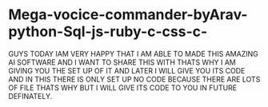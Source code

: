 # Mega-vocice-commander-byArav-python-Sql-js-ruby-c-css-c-
GUYS TODAY IAM VERY HAPPY THAT I AM ABLE TO MADE THIS AMAZING AI SOFTWARE AND I WANT TO SHARE THIS WITH THATS WHY I AM GIVING YOU THE SET UP OF IT AND LATER I WILL GIVE YOU ITS CODE AND IN THIS THERE IS ONLY SET UP NO CODE BECAUSE THERE ARE LOTS OF FILE THATS WHY BUT I WILL GIVE ITS CODE TO YOU IN FUTURE DEFINATELY.
